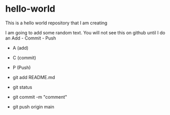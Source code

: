 # hello-world
This is a hello world repository that I am creating

I am going to add some random text. You will not see this on github until I do an Add - Commit - Push

- A (add)
- C (commit)
- P (Push)

- git add README.md
- git status
- git commit -m "comment"
- git push origin main